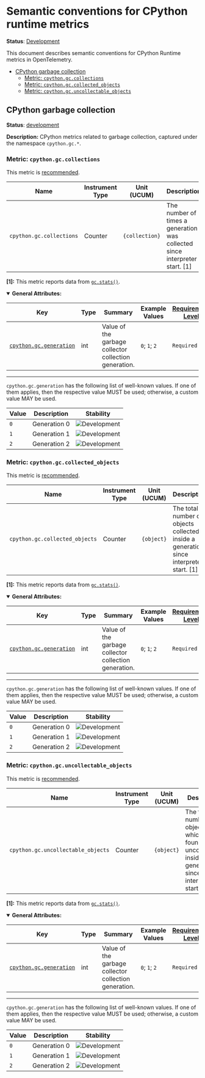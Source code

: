 <!--- Hugo front matter used to generate the website version of this page:
linkTitle: CPython
--->

# Semantic conventions for CPython runtime metrics

**Status**: [Development][DocumentStatus]

This document describes semantic conventions for CPython Runtime metrics in OpenTelemetry.

<!-- toc -->

- [CPython garbage collection](#cpython-garbage-collection)
  - [Metric: `cpython.gc.collections`](#metric-cpythongccollections)
  - [Metric: `cpython.gc.collected_objects`](#metric-cpythongccollected_objects)
  - [Metric: `cpython.gc.uncollectable_objects`](#metric-cpythongcuncollectable_objects)

<!-- tocstop -->

## CPython garbage collection

**Status**: [development][DocumentStatus]

**Description:** CPython metrics related to garbage collection, captured under the namespace `cpython.gc.*`.

### Metric: `cpython.gc.collections`

This metric is [recommended][MetricRecommended].

<!-- semconv metric.cpython.gc.collections -->
<!-- NOTE: THIS TEXT IS AUTOGENERATED. DO NOT EDIT BY HAND. -->
<!-- see templates/registry/markdown/snippet.md.j2 -->
<!-- prettier-ignore-start -->
<!-- markdownlint-capture -->
<!-- markdownlint-disable -->

| Name     | Instrument Type | Unit (UCUM) | Description    | Stability | Entity Associations |
| -------- | --------------- | ----------- | -------------- | --------- | ------ |
| `cpython.gc.collections` | Counter | `{collection}` | The number of times a generation was collected since interpreter start. [1] | ![Development](https://img.shields.io/badge/-development-blue) |  |

**[1]:** This metric reports data from [`gc.stats()`](https://docs.python.org/3/library/gc.html#gc.get_stats).
<details open>
<summary><b>General Attributes:</b></summary>

| Key | Type | Summary | Example Values | [Requirement Level](https://opentelemetry.io/docs/specs/semconv/general/attribute-requirement-level/) | Stability |
|---|---|---|---|---|---|
| [`cpython.gc.generation`](/docs/registry/attributes/cpython.md) | int | Value of the garbage collector collection generation. | `0`; `1`; `2` | `Required` | ![Development](https://img.shields.io/badge/-development-blue) |

---

`cpython.gc.generation` has the following list of well-known values. If one of them applies, then the respective value MUST be used; otherwise, a custom value MAY be used.

| Value  | Description | Stability |
|---|---|---|
| `0` | Generation 0 | ![Development](https://img.shields.io/badge/-development-blue) |
| `1` | Generation 1 | ![Development](https://img.shields.io/badge/-development-blue) |
| `2` | Generation 2 | ![Development](https://img.shields.io/badge/-development-blue) |
</details>

<!-- markdownlint-restore -->
<!-- prettier-ignore-end -->
<!-- END AUTOGENERATED TEXT -->
<!-- endsemconv -->

### Metric: `cpython.gc.collected_objects`

This metric is [recommended][MetricRecommended].

<!-- semconv metric.cpython.gc.collected_objects -->
<!-- NOTE: THIS TEXT IS AUTOGENERATED. DO NOT EDIT BY HAND. -->
<!-- see templates/registry/markdown/snippet.md.j2 -->
<!-- prettier-ignore-start -->
<!-- markdownlint-capture -->
<!-- markdownlint-disable -->

| Name     | Instrument Type | Unit (UCUM) | Description    | Stability | Entity Associations |
| -------- | --------------- | ----------- | -------------- | --------- | ------ |
| `cpython.gc.collected_objects` | Counter | `{object}` | The total number of objects collected inside a generation since interpreter start. [1] | ![Development](https://img.shields.io/badge/-development-blue) |  |

**[1]:** This metric reports data from [`gc.stats()`](https://docs.python.org/3/library/gc.html#gc.get_stats).
<details open>
<summary><b>General Attributes:</b></summary>

| Key | Type | Summary | Example Values | [Requirement Level](https://opentelemetry.io/docs/specs/semconv/general/attribute-requirement-level/) | Stability |
|---|---|---|---|---|---|
| [`cpython.gc.generation`](/docs/registry/attributes/cpython.md) | int | Value of the garbage collector collection generation. | `0`; `1`; `2` | `Required` | ![Development](https://img.shields.io/badge/-development-blue) |

---

`cpython.gc.generation` has the following list of well-known values. If one of them applies, then the respective value MUST be used; otherwise, a custom value MAY be used.

| Value  | Description | Stability |
|---|---|---|
| `0` | Generation 0 | ![Development](https://img.shields.io/badge/-development-blue) |
| `1` | Generation 1 | ![Development](https://img.shields.io/badge/-development-blue) |
| `2` | Generation 2 | ![Development](https://img.shields.io/badge/-development-blue) |
</details>

<!-- markdownlint-restore -->
<!-- prettier-ignore-end -->
<!-- END AUTOGENERATED TEXT -->
<!-- endsemconv -->

### Metric: `cpython.gc.uncollectable_objects`

This metric is [recommended][MetricRecommended].

<!-- semconv metric.cpython.gc.uncollectable_objects -->
<!-- NOTE: THIS TEXT IS AUTOGENERATED. DO NOT EDIT BY HAND. -->
<!-- see templates/registry/markdown/snippet.md.j2 -->
<!-- prettier-ignore-start -->
<!-- markdownlint-capture -->
<!-- markdownlint-disable -->

| Name     | Instrument Type | Unit (UCUM) | Description    | Stability | Entity Associations |
| -------- | --------------- | ----------- | -------------- | --------- | ------ |
| `cpython.gc.uncollectable_objects` | Counter | `{object}` | The total number of objects which were found to be uncollectable inside a generation since interpreter start. [1] | ![Development](https://img.shields.io/badge/-development-blue) |  |

**[1]:** This metric reports data from [`gc.stats()`](https://docs.python.org/3/library/gc.html#gc.get_stats).
<details open>
<summary><b>General Attributes:</b></summary>

| Key | Type | Summary | Example Values | [Requirement Level](https://opentelemetry.io/docs/specs/semconv/general/attribute-requirement-level/) | Stability |
|---|---|---|---|---|---|
| [`cpython.gc.generation`](/docs/registry/attributes/cpython.md) | int | Value of the garbage collector collection generation. | `0`; `1`; `2` | `Required` | ![Development](https://img.shields.io/badge/-development-blue) |

---

`cpython.gc.generation` has the following list of well-known values. If one of them applies, then the respective value MUST be used; otherwise, a custom value MAY be used.

| Value  | Description | Stability |
|---|---|---|
| `0` | Generation 0 | ![Development](https://img.shields.io/badge/-development-blue) |
| `1` | Generation 1 | ![Development](https://img.shields.io/badge/-development-blue) |
| `2` | Generation 2 | ![Development](https://img.shields.io/badge/-development-blue) |
</details>

<!-- markdownlint-restore -->
<!-- prettier-ignore-end -->
<!-- END AUTOGENERATED TEXT -->
<!-- endsemconv -->

[DocumentStatus]: https://github.com/open-telemetry/opentelemetry-specification/blob/v1.42.0/specification/document-status.md
[MetricRecommended]: /docs/general/metric-requirement-level.md#recommended
